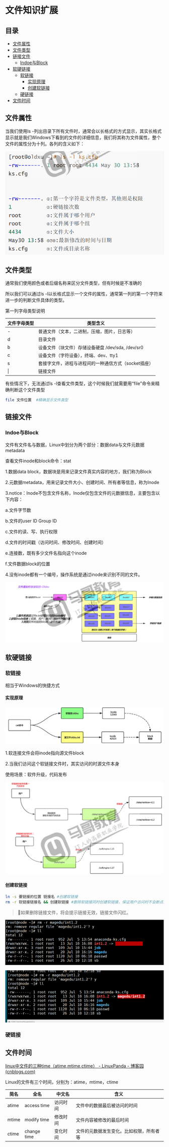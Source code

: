 # 文件知识扩展

## 目录

-   [文件属性](#文件属性)
-   [文件类型](#文件类型)
-   [链接文件](#链接文件)
    -   [Indoe与Block](#Indoe与Block)
-   [软硬链接](#软硬链接)
    -   [软链接](#软链接)
        -   [实现原理](#实现原理)
        -   [创建软链接](#创建软链接)
    -   [硬链接](#硬链接)
-   [文件时间](#文件时间)

## 文件属性

&#x20;当我们使用ls -列出目录下所有文件时，通常会以长格式的方式显示，其实长格式显示就是我们Windows下看到的文件的详细信息，我们将其称为文件属性，整个文件的属性分为十列。各列的含义如下：

![](image/image_oqAmAHdV78.png)

## 文件类型

通常我们使用颜色或者后缀名称来区分文件类型，但有时候是不准确的

所以我们可以通过ls -l以长格式显示一个文件的属性，通常第一列的第一个字符来进一步的判断文件具体的类型。

第一列字母类型说明

| 文件字母类型 | 类型含义                               |
| ------ | ---------------------------------- |
| -      | 普通文件（文本，二进制，压缩，图片，日志等）             |
| d      | 目录文件                               |
| b      | 设备文件（块文件）存储设备硬盘 /dev/sda, /dev/sr0 |
| c      | 设备文件（字符设备），终端、dev、tty1             |
| s      | 套接字文件，进程与进程间的一种通信方式（socket插座）      |
| \|     | 链接文件                               |

有些情况下，无法通过ls -l查看文件类型，这个时候我们就需要用“file”命令来精确判断这个文件类型

```bash
file 文件位置  #精确显示文件类型
```

## 链接文件

### Indoe与Block

文件有文件名与数据，Linux中划分为两个部分：数据data与文件元数据metadata

查看文件inode和block命令：stat

1.数据data block，数据块是用来记录文件真实内容的地方，我们称为Block

2.元数据metadata，用来记录文件大小、创建时间、所有者等信息，称为Inode

3.notice：Inode不包含文件名称，Inode仅包含文件的元数据信息，主要包含以下内容：

a.文件字节数

b.文件的user ID Group  ID

c.文件的读、写、执行权限

d.文件的时间戳（访问时间、修改时间、创建时间）

e.连接数，既有多少文件名指向这个inode

f.文件数据block的位置

4.没有inode都有一个编号，操作系统是通过inode来识别不同的文件。

![](image/image_cchHZeOR0i.png)

## 软硬链接

### 软链接

相当于Windows的快捷方式

#### 实现原理

![](image/image_hRdU9JoytY.png)

1.软连接文件会将inode指向源文件block

2.当我们访问这个软链接文件时，其实访问的时源文件本身

使用场景：软件升级，代码发布

![](image/image_HyZKpN2LZv.png)

#### 创建软链接

```bash
ln -s 要链接的位置 链接名 #创建软链接
rm -r 软链接链接名 && 创建软链接 #删除软链接同时创建软链接，保证用户访问时不会断点。 
```

> 📌如果删除链接文件，将会提示链接无效，链接文件闪红。

![](image/image_ke-VRt2zPg.png)

![](image/image_3HLPc6l55P.png)

### 硬链接

## 文件时间

[linux中文件的三种time（atime,mtime,ctime） - LinuxPanda - 博客园 (cnblogs.com)](https://www.cnblogs.com/zhaojiedi1992/p/zhaojiedi_linux_031_linuxtime.html "linux中文件的三种time（atime,mtime,ctime） - LinuxPanda - 博客园 (cnblogs.com)")

Linux的文件有三个时间，分别为：atime，mtime，ctime

| 简名    | 全名          | 中文名  | 含义                   |
| ----- | ----------- | ---- | -------------------- |
| atime | access time | 访问时间 | 文件中的数据最后被访问的时间       |
| mtime | modify time | 修改时间 | 文件内容被修改的最后时间         |
| ctime | change time | 变化时间 | 文件的元数据发生变化。比如权限，所有者等 |

